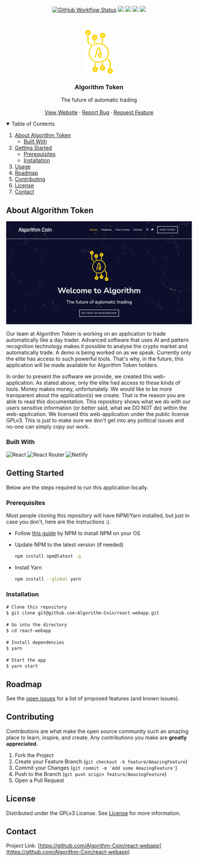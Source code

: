 <p align="center">
    <a href="" alt="Build"> 
        <img alt="GitHub Workflow Status" src="https://github.com/Algorithm-Coin/react-webapp/actions/workflows/codeql-analysis.yml/badge.svg" /></a
    <a href="https://github.com/badges/shields/graphs/contributors" alt="Contributors">
        <img src="https://img.shields.io/github/contributors/Algorithm-Coin/react-webapp?label=Contributors" /></a>
    <a href="https://github.com/Algorithm-Coin/react-webapp/issues" alt="Issues">
        <img src="https://img.shields.io/github/issues/Algorithm-Coin/react-webapp?label=Issues" /></a>
    <a href="https://github.com/Algorithm-Coin/react-webapp/blob/main/LICENSE" alt="License">
        <img src="https://img.shields.io/github/license/Algorithm-Coin/react-webapp?label=License" /></a>
    <a href="https://app.netlify.com/sites/algorithmcoin/deploys" alt="Contributors">
        <img src="https://api.netlify.com/api/v1/badges/59c8ca80-9c7c-4a2b-b397-2e79ea576d3f/deploy-status" /></a>
</p>

<!-- PROJECT LOGO -->
<br />
<p align="center">
  <a href="https://github.com/Algorithm-Coin/react-webapp">
    <img src="src/assets/media/logo.png" alt="Logo" width="80" height="120">
  </a>

  <h3 align="center">Algorithm Token</h3>

  <p align="center">
    The future of automatic trading
    <br />
    <br />
    <a href="https://algorithmcoin.netlify.app/">View Website</a>
    ·
    <a href="https://github.com/Algorithm-Coin/react-webapp/issues">Report Bug</a>
    ·
    <a href="https://github.com/Algorithm-Coin/react-webapp/issues">Request Feature</a>
  </p>
</p>

<!-- TABLE OF CONTENTS -->
<details open="open">
  <summary>Table of Contents</summary>
  <ol>
    <li>
      <a href="#about-algorithm-coin">About Algorithm Token</a>
      <ul>
        <li><a href="#built-with">Built With</a></li>
      </ul>
    </li>
    <li>
      <a href="#getting-started">Getting Started</a>
      <ul>
        <li><a href="#prerequisites">Prerequisites</a></li>
        <li><a href="#installation">Installation</a></li>
      </ul>
    </li>
    <li><a href="#usage">Usage</a></li>
    <li><a href="#roadmap">Roadmap</a></li>
    <li><a href="#contributing">Contributing</a></li>
    <li><a href="#license">License</a></li>
    <li><a href="#contact">Contact</a></li>
  </ol>
</details>

<!-- ABOUT THE PROJECT -->

## About Algorithm Token

![Product Gif](https://github.com/Algorithm-Coin/react-webapp/blob/main/src/assets/algorithm.gif)

Our team at Algorithm Token is working on an application to trade automatically like a day trader. Advanced software that uses AI and pattern recognition technology makes it possible to analyse the crypto market and automatically trade. A demo is being worked on as we speak. Currently only the elite has access to such powerful tools. That's why, in the future, this application will be made available for Algorithm Token holders.

In order to present the software we provide, we created this web-application. As stated above, only the elite had access to these kinds of tools. Money makes money, unfortunately. We would like to be more transparent about the application(s) we create. That is the reason you are able to read this documentation. This repository shows what we do with our users sensitive information (or better said, what we DO NOT do) within the web-application. We licensed this web-application under the public license GPLv3. This is just to make sure we don't get into any political issues and no-one can simply copy our work.

### Built With

![React](https://img.shields.io/badge/react-%2320232a.svg?style=for-the-badge&logo=react&logoColor=%2361DAFB)
![React Router](https://img.shields.io/badge/React_Router-CA4245?style=for-the-badge&logo=react-router&logoColor=white)
![Netlify](https://img.shields.io/badge/netlify-%23000000.svg?style=for-the-badge&logo=netlify&logoColor=#00C7B7)

<!-- GETTING STARTED -->

## Getting Started

Below are the steps required to run this application locally.

### Prerequisites

Most people cloning this repository will have NPM/Yarn installed, but just in case you don't, here are the instructions :).

- Follow [this guide](https://docs.npmjs.com/downloading-and-installing-node-js-and-npm) by NPM to install NPM on your OS

- Update NPM to the latest version (if needed)
  ```sh
  npm install npm@latest -g
  ```
  
- Install Yarn
  ```sh
  npm install --global yarn
  ```

### Installation

```shell
# Clone this repository
$ git clone git@github.com:Algorithm-Coin/react-webapp.git

# Go into the directory
$ cd react-webapp

# Install dependencies
$ yarn

# Start the app
$ yarn start
```

<!-- ROADMAP -->

## Roadmap

See the [open issues](https://github.com/Algorithm-Coin/react-webapp/issues) for a list of proposed features (and known issues).

<!-- CONTRIBUTING -->

## Contributing

Contributions are what make the open source community such an amazing place to learn, inspire, and create. Any contributions you make are **greatly appreciated**.

1. Fork the Project
2. Create your Feature Branch (`git checkout -b feature/AmazingFeature`)
3. Commit your Changes (`git commit -m 'Add some AmazingFeature'`)
4. Push to the Branch (`git push origin feature/AmazingFeature`)
5. Open a Pull Request

<!-- LICENSE -->

## License

Distributed under the GPLv3 License. See [License](https://github.com/Algorithm-Coin/react-webapp/blob/main/LICENSE) for more information.

<!-- CONTACT -->

## Contact

Project Link: [https://github.com/Algorithm-Coin/react-webapp](https://github.com/Algorithm-Coin/react-webapp)
